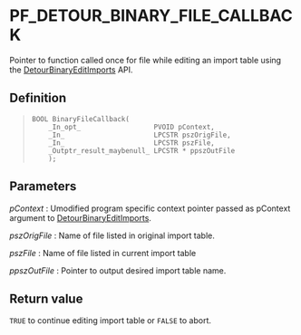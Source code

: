 PF\_DETOUR\_BINARY\_FILE\_CALLBACK
==================================

Pointer to function called once for file while editing an import table
using the [DetourBinaryEditImports](DetourEnumerateExports.md) API.

Definition
----------

>     BOOL BinaryFileCallback(
>         _In_opt_                  PVOID pContext,
>         _In_                      LPCSTR pszOrigFile,
>         _In_                      LPCSTR pszFile,
>         _Outptr_result_maybenull_ LPCSTR * ppszOutFile
>         );

Parameters
----------

*pContext*
:   Umodified program specific context pointer passed as pContext
    argument to
    [DetourBinaryEditImports](DetourBinaryEditImports.md).

*pszOrigFile*
:   Name of file listed in original import table.

*pszFile*
:   Name of file listed in current import table

*ppszOutFile*
:   Pointer to output desired import table name.

Return value
------------

`TRUE` to continue editing import table or `FALSE` to abort.
